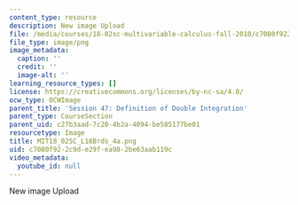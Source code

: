 ```yaml
---
content_type: resource
description: New image Upload
file: /media/courses/18-02sc-multivariable-calculus-fall-2010/c7080f922c9de29fea982be63aab119c_MIT18_02SC_L16Brds_4a.png
file_type: image/png
image_metadata:
  caption: ''
  credit: ''
  image-alt: ''
learning_resource_types: []
license: https://creativecommons.org/licenses/by-nc-sa/4.0/
ocw_type: OCWImage
parent_title: 'Session 47: Definition of Double Integration'
parent_type: CourseSection
parent_uid: c27b3aad-7c20-4b2a-4094-be585177be01
resourcetype: Image
title: MIT18_02SC_L16Brds_4a.png
uid: c7080f92-2c9d-e29f-ea98-2be63aab119c
video_metadata:
  youtube_id: null
---
```

New image Upload